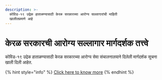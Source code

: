```yaml
---
description: >-
  कोविड-१९ उद्रेक हाताळण्यासाठी केरळ सरकारच्या आरोग्य सल्लागारांची माहिती
  खालीलप्रमाणे आहे
---
```


# केरळ सरकारची आरोग्य सल्लागार मार्गदर्शक तत्त्वे

कोविड-१९ उद्रेक हाताळण्यासाठी केरळ सरकारच्या आरोग्य सेवा संचालनालयाने दिलेली मार्गदर्शक सूचना खाली दिली आहेत.

{% hint style="info" %}
[Click here to know more](http://dhs.kerala.gov.in/%e0%b4%9c%e0%b4%be%e0%b4%97%e0%b5%8d%e0%b4%b0%e0%b4%a4-%e0%b4%a8%e0%b4%bf%e0%b4%b0%e0%b5%8d%e2%80%8d%e0%b4%a6%e0%b5%87%e0%b4%b6%e0%b4%99%e0%b5%8d%e0%b4%99%e0%b4%b3%e0%b5%8d%e2%80%8d/)
{% endhint %}

